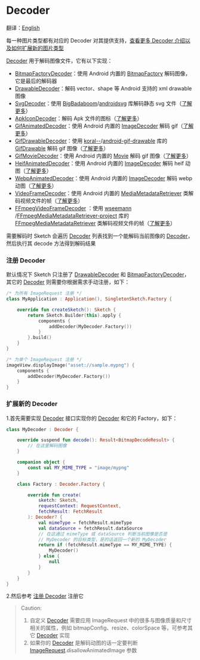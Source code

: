# Decoder

翻译：[English](decoder.md)

每一种图片类型都有对应的 Decoder
对其提供支持，[查看更多 Decoder 介绍以及如何扩展新的图片类型][decoder]

[Decoder] 用于解码图像文件，它有以下实现：

* [BitmapFactoryDecoder][BitmapFactoryDecoder]：使用 Android 内置的 [BitmapFactory] 解码图像，它是最后的解码器
* [DrawableDecoder][DrawableDecoder]：解码 vector、shape 等 Android 支持的 xml drawable 图像
* [SvgDecoder][SvgDecoder]：使用 [BigBadaboom]/[androidsvg] 库解码静态 svg
  文件（[了解更多](svg_zh.md)）
* [ApkIconDecoder][ApkIconDecoder]：解码 Apk
  文件的图标（[了解更多](apk_app_icon_zh.md#显示-APK-文件的图标)）
* [GifAnimatedDecoder][GifAnimatedDecoder]：使用 Android 内置的 [ImageDecoder] 解码
  gif（[了解更多](animated_image_zh.md)）
* [GifDrawableDecoder][GifDrawableDecoder]：使用 [koral--]/[android-gif-drawable] 库的 [GifDrawable]
  解码 gif 图像（[了解更多](animated_image_zh.md)）
* [GifMovieDecoder][GifMovieDecoder]：使用 Android 内置的 [Movie] 解码 gif
  图像（[了解更多](animated_image_zh.md)）
* [HeifAnimatedDecoder][HeifAnimatedDecoder]：使用 Android 内置的 [ImageDecoder] 解码 heif
  动图（[了解更多](animated_image_zh.md)）
* [WebpAnimatedDecoder][WebpAnimatedDecoder]：使用 Android 内置的 [ImageDecoder] 解码 webp
  动图（[了解更多](animated_image_zh.md)）
* [VideoFrameDecoder][VideoFrameDecoder]：使用 Android 内置的 [MediaMetadataRetriever]
  类解码视频文件的帧（[了解更多](video_frame_zh.md)）
* [FFmpegVideoFrameDecoder][FFmpegVideoFrameDecoder]
  ：使用 [wseemann] /[FFmpegMediaMetadataRetriever-project] 库的 [FFmpegMediaMetadataRetriever]
  类解码视频文件的帧（[了解更多](video_frame_zh.md)）

需要解码时 Sketch 会遍历 [Decoder] 列表找到一个能解码当前图像的 [Decoder]，然后执行其 decode 方法得到解码结果

### 注册 Decoder

默认情况下 Sketch 只注册了 [DrawableDecoder] 和 [BitmapFactoryDecoder]，其它的 [Decoder]
则需要你根据需求手动注册，如下：

```kotlin
/* 为所有 ImageRequest 注册 */
class MyApplication : Application(), SingletonSketch.Factory {

    override fun createSketch(): Sketch {
        return Sketch.Builder(this).apply {
            components {
                addDecoder(MyDecoder.Factory())
            }
        }.build()
    }
}

/* 为单个 ImageRequest 注册 */
imageView.displayImage("asset://sample.mypng") {
    components {
        addDecoder(MyDecoder.Factory())
    }
}
```

### 扩展新的 Decoder

1.首先需要实现 [Decoder] 接口实现你的 [Decoder] 和它的 Factory，如下：

```kotlin
class MyDecoder : Decoder {

    override suspend fun decode(): Result<BitmapDecodeResult> {
        // 在这里解码图像
    }

    companion object {
        const val MY_MIME_TYPE = "image/mypng"
    }

    class Factory : Decoder.Factory {

        override fun create(
            sketch: Sketch,
            requestContext: RequestContext,
            fetchResult: FetchResult
        ): Decoder? {
            val mimeType = fetchResult.mimeType
            val dataSource = fetchResult.dataSource
            // 在这通过 mimeType 或 dataSource 判断当前图像是否是
            // MyDecoder 的目标类型，是的话返回一个新的 MyDecoder
            return if (fetchResult.mimeType == MY_MIME_TYPE) {
                MyDecoder()
            } else {
                null
            }
        }
    }
}
```

2.然后参考 [注册 Decoder](#注册-decoder) 注册它

> Caution:
> 1. 自定义 [Decoder] 需要应用 ImageRequest 中的很多与图像质量和尺寸相关的属性，例如
     bitmapConfig、resize、colorSpace 等，可参考其它 [Decoder] 实现
> 2. 如果你的 [Decoder] 是解码动图的话一定要判断 [ImageRequest].disallowAnimatedImage 参数


[comment]: <> (class)

[Decoder]: ../../sketch-core/src/commonMain/kotlin/com/github/panpf/sketch/decode/Decoder.kt

[Image]: ../../sketch-core/src/commonMain/kotlin/com/github/panpf/sketch/Image.kt

[FetchResult]: ../../sketch-core/src/commonMain/kotlin/com/github/panpf/sketch/fetch/FetchResult.kt

[BitmapFactoryDecoder]: ../../sketch-core/src/commonMain/kotlin/com/github/panpf/sketch/decode/internal/BitmapFactoryDecoder.kt

[DrawableDecoder]: ../../sketch-core/src/commonMain/kotlin/com/github/panpf/sketch/decode/internal/DrawableDecoder.kt

[FFmpegVideoFrameDecoder]: ../../sketch-video-ffmpeg/src/main/kotlin/com/github/panpf/sketch/decode/FFmpegVideoFrameDecoder.kt

[ApkIconDecoder]: ../../sketch-extensions-core/src/main/kotlin/com/github/panpf/sketch/decode/ApkIconDecoder.kt

[VideoFrameDecoder]: ../../sketch-video/src/main/kotlin/com/github/panpf/sketch/decode/VideoFrameDecoder.kt

[SvgDecoder]: ../../sketch-svg/src/main/kotlin/com/github/panpf/sketch/decode/SvgDecoder.kt

[DrawableDecoder]: ../../sketch-core/src/commonMain/kotlin/com/github/panpf/sketch/decode/internal/DrawableDecoder.kt

[GifAnimatedDecoder]: ../../sketch-animated/src/main/kotlin/com/github/panpf/sketch/decode/GifAnimatedDecoder.kt

[HeifAnimatedDecoder]: ../../sketch-animated/src/main/kotlin/com/github/panpf/sketch/decode/HeifAnimatedDecoder.kt

[WebpAnimatedDecoder]: ../../sketch-animated/src/main/kotlin/com/github/panpf/sketch/decode/WebpAnimatedDecoder.kt

[GifDrawableDecoder]: ../../sketch-animated-koralgif/src/main/kotlin/com/github/panpf/sketch/decode/GifDrawableDecoder.kt

[GifMovieDecoder]: ../../sketch-animated/src/main/kotlin/com/github/panpf/sketch/decode/GifMovieDecoder.kt

[ImageRequest]: ../../sketch-core/src/commonMain/kotlin/com/github/panpf/sketch/request/ImageRequest.kt

[wseemann]: https://github.com/wseemann

[FFmpegMediaMetadataRetriever-project]: https://github.com/wseemann/FFmpegMediaMetadataRetriever

[FFmpegMediaMetadataRetriever]: https://github.com/wseemann/FFmpegMediaMetadataRetriever/blob/master/core/src/main/kotlin/wseemann/media/FFmpegMediaMetadataRetriever.java

[BigBadaboom]: https://github.com/BigBadaboom

[androidsvg]: https://github.com/BigBadaboom/androidsvg

[koral--]: https://github.com/koral--

[android-gif-drawable]: https://github.com/koral--/android-gif-drawable

[GifDrawable]: https://github.com/koral--/android-gif-drawable/blob/dev/android-gif-drawable/src/main/kotlin/pl/droidsonroids/gif/GifDrawable.java

[Movie]: https://cs.android.com/android/platform/superproject/+/master:frameworks/base/graphics/kotlin/android/graphics/Movie.java

[ImageDecoder]: https://cs.android.com/android/platform/superproject/+/master:frameworks/base/graphics/kotlin/android/graphics/ImageDecoder.java

[BitmapFactory]: https://cs.android.com/android/platform/superproject/+/master:frameworks/base/graphics/kotlin/android/graphics/BitmapFactory.java

[MediaMetadataRetriever]: https://cs.android.com/android/platform/superproject/+/master:frameworks/base/media/kotlin/android/media/MediaMetadataRetriever.java